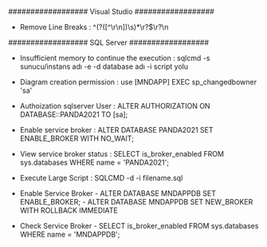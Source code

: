 


################## Visual Studio ##################

 - Remove Line Breaks : ^(?([^\r\n])\s)*\r?$\r?\n
 
 
################## SQL Server ##################

- Insufficient memory to continue the execution : sqlcmd -s sunucu/instans adı -e -d database adı -i script yolu
- Diagram creation permission : use [MNDAPP] EXEC sp_changedbowner 'sa'

- Authoization sqlserver User : ALTER AUTHORIZATION ON DATABASE::PANDA2021 TO [sa];

- Enable service broker : ALTER DATABASE PANDA2021 SET ENABLE_BROKER WITH NO_WAIT;

- View service broker status : SELECT is_broker_enabled FROM sys.databases WHERE name = 'PANDA2021';
- Execute Large Script : SQLCMD -d <database-name> -i filename.sql

- Enable Service Broker - ALTER DATABASE MNDAPPDB SET ENABLE_BROKER;
                        - ALTER DATABASE MNDAPPDB SET NEW_BROKER WITH ROLLBACK IMMEDIATE
- Check Service Broker - SELECT is_broker_enabled FROM sys.databases WHERE name = 'MNDAPPDB';

